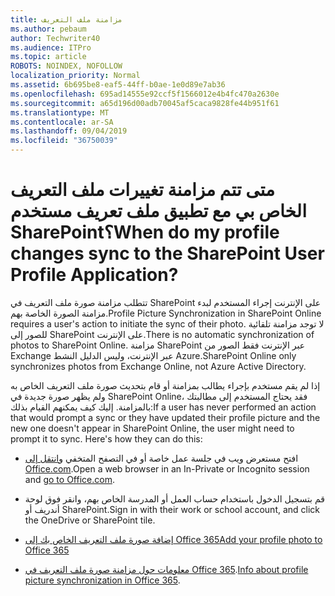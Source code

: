 ```yaml
---
title: مزامنة ملف التعريف
ms.author: pebaum
author: Techwriter40
ms.audience: ITPro
ms.topic: article
ROBOTS: NOINDEX, NOFOLLOW
localization_priority: Normal
ms.assetid: 6b695be8-eaf5-44ff-b0ae-1e0d89e7ab36
ms.openlocfilehash: 695ad14555e92ccf5f1566012e4b4fc470a2630e
ms.sourcegitcommit: a65d196d00adb70045af5caca9828fe44b951f61
ms.translationtype: MT
ms.contentlocale: ar-SA
ms.lasthandoff: 09/04/2019
ms.locfileid: "36750039"
---
```

# <a name="when-do-my-profile-changes-sync-to-the-sharepoint-user-profile-application"></a><span data-ttu-id="908ae-102">متى تتم مزامنة تغييرات ملف التعريف الخاص بي مع تطبيق ملف تعريف مستخدم SharePoint؟</span><span class="sxs-lookup"><span data-stu-id="908ae-102">When do my profile changes sync to the SharePoint User Profile Application?</span></span>

<span data-ttu-id="908ae-103">تتطلب مزامنة صورة ملف التعريف في SharePoint على الإنترنت إجراء المستخدم لبدء مزامنة الصورة الخاصة بهم.</span><span class="sxs-lookup"><span data-stu-id="908ae-103">Profile Picture Synchronization in SharePoint Online requires a user's action to initiate the sync of their photo.</span></span> <span data-ttu-id="908ae-104">لا توجد مزامنة تلقائية للصور إلى SharePoint على الإنترنت.</span><span class="sxs-lookup"><span data-stu-id="908ae-104">There is no automatic synchronization of photos to SharePoint Online.</span></span> <span data-ttu-id="908ae-105">مزامنة SharePoint عبر الإنترنت فقط الصور من Exchange عبر الإنترنت، وليس الدليل النشط Azure.</span><span class="sxs-lookup"><span data-stu-id="908ae-105">SharePoint Online only synchronizes photos from Exchange Online, not Azure Active Directory.</span></span>

<span data-ttu-id="908ae-106">إذا لم يقم مستخدم بإجراء يطالب بمزامنة أو قام بتحديث صورة ملف التعريف الخاص به ولم يظهر صورة جديدة في SharePoint Online، فقد يحتاج المستخدم إلى مطالبتك بالمزامنة. إليك كيف يمكنهم القيام بذلك:</span><span class="sxs-lookup"><span data-stu-id="908ae-106">If a user has never performed an action that would prompt a sync or they have updated their profile picture and the new one doesn't appear in SharePoint Online, the user might need to prompt it to sync. Here's how they can do this:</span></span>

- <span data-ttu-id="908ae-107">افتح مستعرض ويب في جلسة عمل خاصة أو في التصفح المتخفي [وانتقل إلى Office.com](http://www.office.com/).</span><span class="sxs-lookup"><span data-stu-id="908ae-107">Open a web browser in an In-Private or Incognito session and [go to Office.com](http://www.office.com/).</span></span>

- <span data-ttu-id="908ae-108">قم بتسجيل الدخول باستخدام حساب العمل أو المدرسة الخاص بهم، وانقر فوق لوحة أندريف أو SharePoint.</span><span class="sxs-lookup"><span data-stu-id="908ae-108">Sign in with their work or school account, and click the OneDrive or SharePoint tile.</span></span>

- [<span data-ttu-id="908ae-109">إضافة صورة ملف التعريف الخاص بك إلى Office 365</span><span class="sxs-lookup"><span data-stu-id="908ae-109">Add your profile photo to Office 365</span></span>](https://support.office.com/article/Add-your-profile-photo-to-Office-365-2eaf93fd-b3f1-43b9-9cdc-bdcd548435b7)

- <span data-ttu-id="908ae-110">[معلومات حول مزامنة صورة ملف التعريف في Office 365](https://support.office.com/article/Information-about-user-profile-synchronization-in-SharePoint-Online-177eb196-5887-43c9-84c3-b98a43d35129).</span><span class="sxs-lookup"><span data-stu-id="908ae-110">[Info about profile picture synchronization in Office 365](https://support.office.com/article/Information-about-user-profile-synchronization-in-SharePoint-Online-177eb196-5887-43c9-84c3-b98a43d35129).</span></span>

